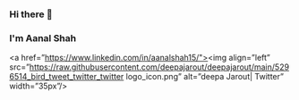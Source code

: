 ### Hi there 👋

### I'm Aanal Shah

<a href=”https://www.linkedin.com/in/aanalshah15/"><img align=”left” src=”https://raw.githubusercontent.com/deepajarout/deepajarout/main/5296514_bird_tweet_twitter_twitter logo_icon.png” alt=”deepa Jarout| Twitter” width=”35px”/></a>
<!--
**Aanalshah15/Aanalshah15** is a ✨ _special_ ✨ repository because its `README.md` (this file) appears on your GitHub profile.

Here are some ideas to get you started:

- 🔭 I’m currently working on ...
- 🌱 I’m currently learning ...
- 👯 I’m looking to collaborate on ...
- 🤔 I’m looking for help with ...
- 💬 Ask me about ...
- 📫 How to reach me: ...
- 😄 Pronouns: ...
- ⚡ Fun fact: ...
-->
